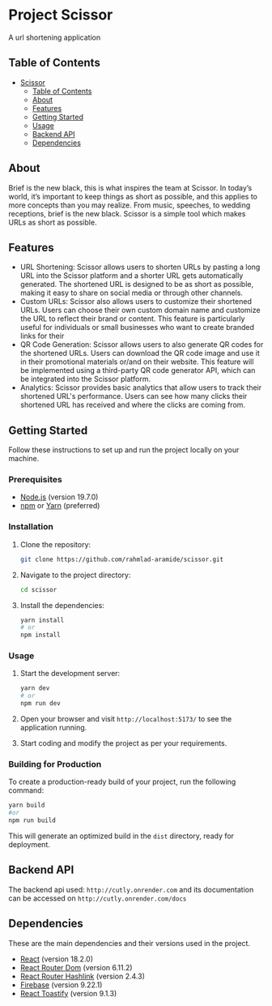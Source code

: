 # Project Scissor

A url shortening application

## Table of Contents

- [Scissor](#scissor)
  - [Table of Contents](#table-of-contents)
  - [About](#about)
  - [Features](#features)
  - [Getting Started](#getting-started)
  - [Usage](#usage)
  - [Backend API](#backend-api)
  - [Dependencies](#dependencies)

## About

Brief is the new black, this is what inspires the team at Scissor. In today’s world, it’s important to keep things as short as possible, and this applies to more concepts than you may realize. From music, speeches, to wedding receptions, brief is the new black. Scissor is a simple tool which makes URLs as short as possible.

## Features

- URL Shortening:
Scissor allows users to shorten URLs by pasting a long URL into the Scissor platform and a shorter URL gets automatically generated. The shortened URL is designed to be as short as possible, making it easy to share on social media or through other channels.
- Custom URLs:
Scissor also allows users to customize their shortened URLs. Users can choose their own custom domain name and customize the URL to reflect their brand or content. This feature is particularly useful for individuals or small businesses who want to create branded links for their 
- QR Code Generation:
Scissor allows users to also generate QR codes for the shortened URLs. Users can download the QR code image and use it in their promotional materials or/and on their website. This feature will be implemented using a third-party QR code generator API, which can be integrated into the Scissor platform.
- Analytics:
Scissor provides basic analytics that allow users to track their shortened URL's performance. Users can see how many clicks their shortened URL has received and where the clicks are coming from.

## Getting Started

Follow these instructions to set up and run the project locally on your machine.

### Prerequisites

- [Node.js](https://nodejs.org) (version 19.7.0)
- [npm](https://www.npmjs.com) or [Yarn](https://yarnpkg.com) (preferred)

### Installation

1. Clone the repository:

   ```bash
   git clone https://github.com/rahmlad-aramide/scissor.git
   ```

2. Navigate to the project directory:

   ```bash
   cd scissor
   ```

3. Install the dependencies:

   ```bash
   yarn install
   # or 
   npm install
   ```

### Usage

1. Start the development server:

   ```bash
   yarn dev
   # or
   npm run dev
   ```

2. Open your browser and visit `http://localhost:5173/` to see the application running.

3. Start coding and modify the project as per your requirements.

### Building for Production

To create a production-ready build of your project, run the following command:

```bash
yarn build
#or 
npm run build
```

This will generate an optimized build in the `dist` directory, ready for deployment.

## Backend API 

The backend api used: `http://cutly.onrender.com` and its documentation can be accessed on `http://cutly.onrender.com/docs`

## Dependencies

These are the main dependencies and their versions used in the project.

- [React](https://reactjs.org) (version 18.2.0)
- [React Router Dom](https://reactrouter.com) (version 6.11.2)
- [React Router Hashlink](https://github.com/rafgraph/react-router-hash-link) (version 2.4.3)
- [Firebase](https://firebase.google.com) (version 9.22.1)
- [React Toastify](https://fkhadra.github.io/react-toastify/introduction) (version 9.1.3)


